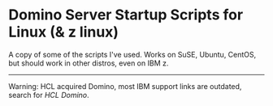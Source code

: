 # Domino Server Startup Scripts for Linux (& z linux)

A copy of some of the scripts I've used.
Works on SuSE, Ubuntu, CentOS, but should work in other distros, even on IBM z.

---
Warning: HCL acquired Domino, most IBM support links are outdated, search for *HCL Domino*.
